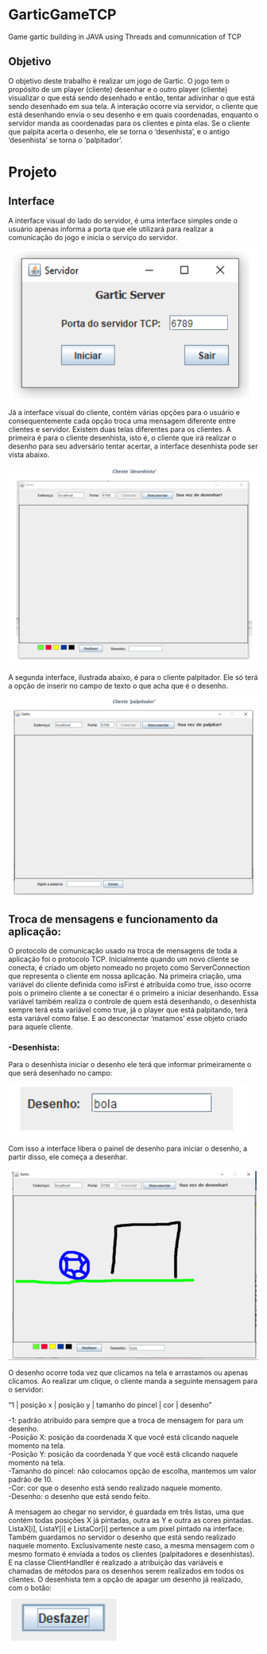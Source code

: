 # GarticGameTCP
Game gartic building in JAVA using Threads and comunnication of TCP

## Objetivo
O objetivo deste trabalho é realizar um jogo de Gartic. O jogo tem o propósito de um player (cliente) desenhar e o outro player (cliente) visualizar o que está sendo desenhado e então, tentar adivinhar o que está sendo desenhado em sua tela. A interação ocorre via servidor, o cliente que está desenhando envia o seu desenho e em quais coordenadas, enquanto o servidor manda as coordenadas para os clientes e pinta elas. Se o cliente que palpita acerta o desenho, ele se torna o ‘desenhista’, e o antigo ‘desenhista’ se torna o ‘palpitador’.

# Projeto

## Interface
A interface visual do lado do servidor, é uma interface simples onde o usuário apenas informa a porta que ele utilizará para realizar a comunicação do jogo e inicia o serviço do servidor.

![Image 1](/image/image1.png)


Já a interface visual do cliente, contém várias opções para o usuário e consequentemente cada opção troca uma mensagem diferente entre clientes e servidor.
Existem duas telas diferentes para os clientes. A primeira é para o cliente desenhista, isto é, o cliente que irá realizar o desenho para seu adversário tentar acertar, a interface desenhista pode ser vista abaixo.

![Image 2](/image/image2.png)

A segunda interface, ilustrada abaixo, é para o cliente palpitador. Ele só terá a opção de inserir no campo de texto o que acha que é o desenho.

![Image 3](/image/image3.png)

## Troca de mensagens e funcionamento da aplicação:
O protocolo de comunicação usado na troca de mensagens de toda a aplicação foi o protocolo TCP.
Inicialmente quando um novo cliente se conecta, é criado um objeto nomeado no projeto como ServerConnection que representa o cliente em nossa aplicação. Na primeira criação, uma variável do cliente definida como isFirst é atribuída como true, isso ocorre pois o primeiro cliente a se conectar é o primeiro a iniciar desenhando.
Essa variável também realiza o controle de quem está desenhando, o desenhista sempre terá esta variável como true, já o player que está palpitando, terá esta variável como false.
E ao desconectar ‘matamos’ esse objeto criado para aquele cliente.
### -Desenhista:
Para o desenhista iniciar o desenho ele terá que informar primeiramente o que será desenhado no campo:

![Image 4](/image/image4.png)

Com isso a interface libera o painel de desenho para iniciar o desenho, a partir disso, ele começa a desenhar.

![Image 5](/image/image5.png)

O desenho ocorre toda vez que clicamos na tela e arrastamos ou apenas clicamos.
Ao realizar um clique, o cliente manda a seguinte mensagem para o servidor:

“1 | posição x | posição y | tamanho do pincel | cor | desenho”

-1: padrão atribuído para sempre que a troca de mensagem for para um desenho.<br>
-Posição X: posição da coordenada X que você está clicando naquele momento na tela.<br>
-Posição Y: posição da coordenada Y que você está clicando naquele momento na tela.<br>
-Tamanho do pincel: não colocamos opção de escolha, mantemos um valor padrão de 10.<br>
-Cor: cor que o desenho está sendo realizado naquele momento.<br>
-Desenho: o desenho que está sendo feito.<br>


A mensagem ao chegar no servidor, é guardada em três listas, uma que contém todas posições X já pintadas, outra as Y e outra as cores pintadas. ListaX[i], ListaY[i] e ListaCor[i] pertence a um pixel pintado na interface.
Também guardamos no servidor o desenho que está sendo realizado naquele momento. Exclusivamente neste caso, a mesma mensagem com o mesmo formato é enviada a todos os clientes (palpitadores e desenhistas). E na classe ClientHandller é realizado a atribuição das variáveis e chamadas de métodos para os desenhos serem realizados em todos os clientes.
O desenhista tem a opção de apagar um desenho já realizado, com o botão:

![Image 6](/image/image6.png)

